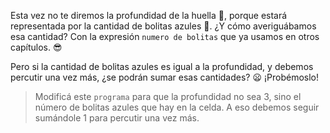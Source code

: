 <gs-attire attire-url="https://raw.githubusercontent.com/MumukiProject/mumuki-guia-gobstones-expresiones-ii-kids/master/assets/attires/config_1534357960591.json"></gs-attire>

<gs-toolbox toolbox-url="https://raw.githubusercontent.com/MumukiProject/mumuki-guia-gobstones-expresiones-ii-kids/master/assets/toolbox.xml">
</gs-toolbox>

Esta vez no te diremos la profundidad de la huella :paw_prints:, porque estará representada por la cantidad de bolitas azules :large_blue_circle:. ¿Y cómo averiguábamos esa cantidad? Con la expresión `numero de bolitas` que ya usamos en otros capítulos. :sunglasses:

Pero si la cantidad de bolitas azules es igual a la profundidad, y debemos percutir una vez más, ¿se podrán sumar esas cantidades? :frowning: ¡Probémoslo!

> Modificá este `programa` para que la profundidad no sea 3, sino el número de bolitas azules que hay en la celda. A eso debemos seguir sumándole 1 para percutir una vez más.

